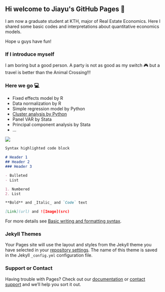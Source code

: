 ## Hi welcome to Jiayu's GitHub Pages 🥳

I am now a graduate student at KTH, major of Real Estate Economics. Here I shared some basic codes and interpretations about quantitative economics models.

Hope u guys have fun!


### If I introduce myself 
I am boring but a good person. A party is not as good as my switch 🎮 but a travel is better than the Animal Crossing!!!

### Here we go 💻

- Fixed effects model by R
- Data normalization by R
- Simple regression model by Python
- [Cluster analysis by Python](../GitHub/jiayuzzzz.github.io/image/_Final_Project_Group_35.pdf)
- Panel VAR by Stata
- Principal component analysis by Stata
- ...

<img src="../../flower.jpg"/>










```markdown
Syntax highlighted code block

# Header 1
## Header 2
### Header 3

- Bulleted
- List

1. Numbered
2. List

**Bold** and _Italic_ and `Code` text

[Link](url) and ![Image](src)
```

For more details see [Basic writing and formatting syntax](https://docs.github.com/en/github/writing-on-github/getting-started-with-writing-and-formatting-on-github/basic-writing-and-formatting-syntax).

### Jekyll Themes

Your Pages site will use the layout and styles from the Jekyll theme you have selected in your [repository settings](https://github.com/jiayuzzzz/jiayuzzzz.github.io/settings/pages). The name of this theme is saved in the Jekyll `_config.yml` configuration file.

### Support or Contact

Having trouble with Pages? Check out our [documentation](https://docs.github.com/categories/github-pages-basics/) or [contact support](https://support.github.com/contact) and we’ll help you sort it out.
